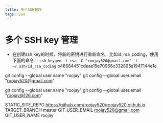 ```yaml
---
title: 多个SSH管理
tags: SSH
---
```

# 多个 SSH key 管理

* 在创建ssh key的时候，将新的密钥进行重新命名，比如id_rsa_coding，使用下面的命令：
`ssh-keygen -t rsa -C "roojay520@gmail.com" -f ~/.ssh/id_rsa_coding`
b48684451cdeae15e70966c332895a1947144e1e

git config --global user.name "roojay"
git config --global user.email "roojay520@gmail.com"

git config --global user.name "roojay"
git config --global user.email "roojay@126.com"

STATIC_SITE_REPO https://github.com/roojay520/roojay520.github.io
TARGET_BRANCH master
GIT_USER_EMAIL roojay520@gmail.com
GIT_USER_NAME roojay